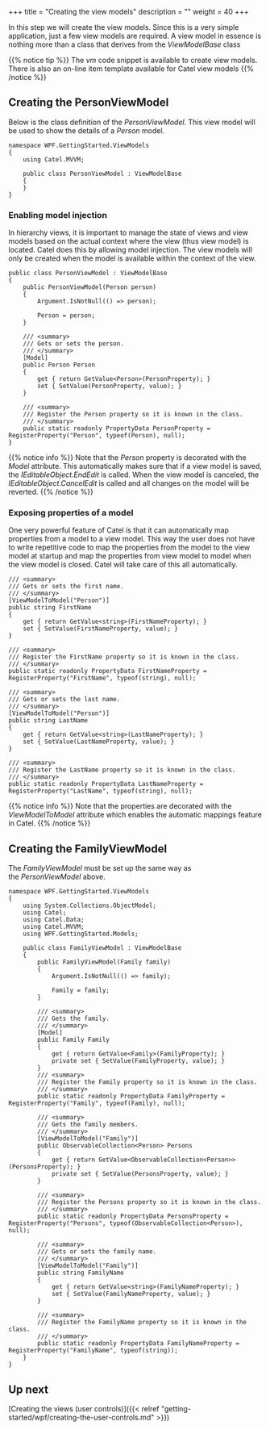 +++
title = "Creating the view models" 
description = ""
weight = 40
+++

In this step we will create the view models. Since this is a very simple application, just a few view models are required. A view model in essence is nothing more than a class that derives from the *ViewModelBase* class

{{% notice tip %}}
The *vm* code snippet is available to create view models. There is also an on-line item template available for Catel view models
{{% /notice %}}

## Creating the PersonViewModel

Below is the class definition of the *PersonViewModel*. This view model will be used to show the details of a *Person* model.

```
namespace WPF.GettingStarted.ViewModels
{
    using Catel.MVVM;

    public class PersonViewModel : ViewModelBase
    {
    }
}
```

### Enabling model injection

In hierarchy views, it is important to manage the state of views and view models based on the actual context where the view (thus view model) is located. Catel does this by allowing model injection. The view models will only be created when the model is available within the context of the view.

```
public class PersonViewModel : ViewModelBase
{
    public PersonViewModel(Person person)
    {
        Argument.IsNotNull(() => person);

        Person = person;
    }

    /// <summary>
    /// Gets or sets the person.
    /// </summary>
    [Model]
    public Person Person
    {
        get { return GetValue<Person>(PersonProperty); }
        set { SetValue(PersonProperty, value); }
    }

    /// <summary>
    /// Register the Person property so it is known in the class.
    /// </summary>
    public static readonly PropertyData PersonProperty = RegisterProperty("Person", typeof(Person), null);
}
```

{{% notice info %}}
Note that the *Person* property is decorated with the *Model* attribute. This automatically makes sure that if a view model is saved, the *IEditableObject.EndEdit* is called. When the view model is canceled, the *IEditableObject.CancelEdit* is called and all changes on the model will be reverted.
{{% /notice %}}

### Exposing properties of a model

One very powerful feature of Catel is that it can automatically map properties from a model to a view model. This way the user does not have to write repetitive code to map the properties from the model to the view model at startup and map the properties from view model to model when the view model is closed. Catel will take care of this all automatically.

```
/// <summary>
/// Gets or sets the first name.
/// </summary>
[ViewModelToModel("Person")]
public string FirstName
{
    get { return GetValue<string>(FirstNameProperty); }
    set { SetValue(FirstNameProperty, value); }
}

/// <summary>
/// Register the FirstName property so it is known in the class.
/// </summary>
public static readonly PropertyData FirstNameProperty = RegisterProperty("FirstName", typeof(string), null);

/// <summary>
/// Gets or sets the last name.
/// </summary>
[ViewModelToModel("Person")]
public string LastName
{
    get { return GetValue<string>(LastNameProperty); }
    set { SetValue(LastNameProperty, value); }
}

/// <summary>
/// Register the LastName property so it is known in the class.
/// </summary>
public static readonly PropertyData LastNameProperty = RegisterProperty("LastName", typeof(string), null);
```

{{% notice info %}}
Note that the properties are decorated with the *ViewModelToModel* attribute which enables the automatic mappings feature in Catel.
{{% /notice %}}

## Creating the FamilyViewModel

The *FamilyViewModel* must be set up the same way as the *PersonViewModel* above.

```
namespace WPF.GettingStarted.ViewModels
{
    using System.Collections.ObjectModel;
    using Catel;
    using Catel.Data;
    using Catel.MVVM;
    using WPF.GettingStarted.Models;

    public class FamilyViewModel : ViewModelBase
    {
        public FamilyViewModel(Family family)
        {
            Argument.IsNotNull(() => family);
 
            Family = family; 
        }

        /// <summary>
        /// Gets the family.
        /// </summary>
        [Model]
        public Family Family
        {
            get { return GetValue<Family>(FamilyProperty); }
            private set { SetValue(FamilyProperty, value); }
        }
        /// <summary>
        /// Register the Family property so it is known in the class.
        /// </summary>
        public static readonly PropertyData FamilyProperty = RegisterProperty("Family", typeof(Family), null);

        /// <summary>
        /// Gets the family members.
        /// </summary>
        [ViewModelToModel("Family")]
        public ObservableCollection<Person> Persons
        {
            get { return GetValue<ObservableCollection<Person>>(PersonsProperty); }
            private set { SetValue(PersonsProperty, value); }
        }

        /// <summary>
        /// Register the Persons property so it is known in the class.
        /// </summary>
        public static readonly PropertyData PersonsProperty = RegisterProperty("Persons", typeof(ObservableCollection<Person>), null);

        /// <summary>
        /// Gets or sets the family name.
        /// </summary>
        [ViewModelToModel("Family")]
        public string FamilyName
        {
            get { return GetValue<string>(FamilyNameProperty); }
            set { SetValue(FamilyNameProperty, value); }
        }

        /// <summary>
        /// Register the FamilyName property so it is known in the class.
        /// </summary>
        public static readonly PropertyData FamilyNameProperty = RegisterProperty("FamilyName", typeof(string));
    }
}
```

## Up next

[Creating the views (user controls)]({{< relref "getting-started/wpf/creating-the-user-controls.md" >}})

